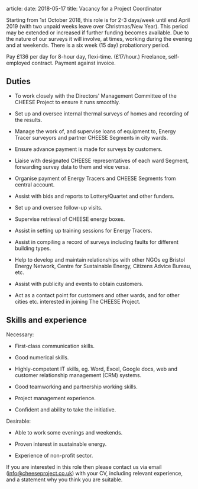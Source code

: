 article:
date: 2018-05-17
title: Vacancy for a Project Coordinator

Starting from 1st October 2018, this role is for 2-3 days/week until end
April 2019 (with two unpaid weeks leave over Christmas/New Year). This period
may be extended or increased if further funding becomes available. Due to the
nature of our surveys it will involve, at times, working during the evening and
at weekends. There is a six week (15 day) probationary period.

Pay £136 per day for 8-hour day, flexi-time. (£17/hour.) Freelance,
self-employed contract. Payment against invoice.

## Duties

  - To work closely with the Directors' Management Committee of the CHEESE
    Project to ensure it runs smoothly.

  - Set up and oversee internal thermal surveys of homes and recording of the
    results.

  - Manage the work of, and supervise loans of equipment to, Energy Tracer
    surveyors and partner CHEESE Segments in city wards.

  - Ensure advance payment is made for surveys by customers.

  - Liaise with designated CHEESE representatives of each ward Segment,
    forwarding survey data to them and vice versa.

  - Organise payment of Energy Tracers and CHEESE Segments from central account.

  - Assist with bids and reports to Lottery/Quartet and other funders.

  - Set up and oversee follow-up visits.

  - Supervise retrieval of CHEESE energy boxes.

  - Assist in setting up training sessions for Energy Tracers.

  - Assist in compiling a record of surveys including faults for different building types.

  - Help to develop and maintain relationships with other NGOs eg Bristol
    Energy Network, Centre for Sustainable Energy, Citizens Advice Bureau, etc.

  - Assist with publicity and events to obtain customers.

  - Act as a contact point for customers and other wards, and for other cities
    etc. interested in joining The CHEESE Project.

## Skills and experience

Necessary:

  - First-class communication skills.

  - Good numerical skills.

  - Highly-competent IT skills, eg. Word, Excel, Google docs, web and customer
    relationship management (CRM) systems.

  - Good teamworking and partnership working skills.

  - Project management experience.

  - Confident and ability to take the initiative.

Desirable:

  - Able to work some evenings and weekends.

  - Proven interest in sustainable energy.

  - Experience of non-profit sector.

If you are interested in this role then please contact us via email
([info@cheeseproject.co.uk](mailto:info@cheeseproject.co.uk)) with your CV,
including relevant experience, and a statement why you think you are suitable.
